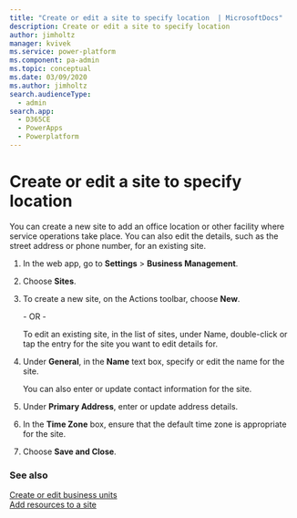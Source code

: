 ```yaml
---
title: "Create or edit a site to specify location  | MicrosoftDocs"
description: Create or edit a site to specify location
author: jimholtz
manager: kvivek
ms.service: power-platform
ms.component: pa-admin
ms.topic: conceptual
ms.date: 03/09/2020
ms.author: jimholtz
search.audienceType: 
  - admin
search.app: 
  - D365CE
  - PowerApps
  - Powerplatform
---
```

# Create or edit a site to specify location

<!-- legacy procedure -->

You can create a new site to add an office location or other facility where service operations take place. You can also edit the details, such as the street address or phone number, for an existing site.  
  
1. In the web app, go to **Settings** > **Business Management**.
  
2. Choose **Sites**.  
  
3. To create a new site, on the Actions toolbar, choose **New**.  
  
    \- OR -  
  
    To edit an existing site, in the list of sites, under Name, double-click or tap the entry for the site you want to edit details for.  
  
4. Under **General**, in the **Name** text box, specify or edit the name for the site.  
  
    You can also enter or update contact information for the site.  
  
5. Under **Primary Address**, enter or update address details.  
  
6. In the **Time Zone** box, ensure that the default time zone is appropriate for the site.  
  
7. Choose **Save and Close**.  
  
### See also  
 [Create or edit business units](../admin/create-edit-business-units.md)   
 [Add resources to a site](../admin/add-resources-site.md)
